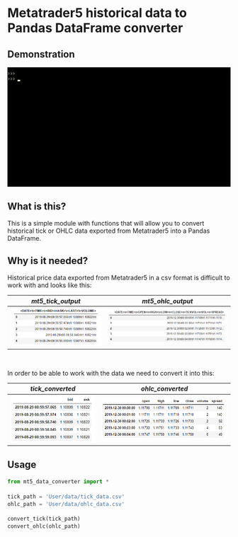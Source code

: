 # Metatrader5 historical data to Pandas DataFrame converter

## Demonstration
![conversion-demo](images/conversion_demo.gif)

## What is this?

This is a simple module with functions that will allow you to convert historical tick or OHLC data exported from Metatrader5 into a Pandas DataFrame.

## Why is it needed?

Historical price data exported from Metatrader5 in a csv format is difficult to work with and looks like this:

*mt5_tick_output*         | *mt5_ohlc_output*
:----------------------:|:-----------------------:
![mt5 tick output](images/mt5_tick_output.PNG ) | ![mt5 ohlc output](images/mt5_ohlc_output.PNG)

<br>

In order to be able to work with the data we need to convert it into this:

*tick_converted*          | *ohlc_converted*
:----------------------:|:-----------------------:
![tick converted](images/tick_converted.PNG ) | ![ohlc converted](images/ohlc_converted.PNG)


## Usage

```python
from mt5_data_converter import *

tick_path = 'User/data/tick_data.csv'
ohlc_path = 'User/data/ohlc_data.csv'

convert_tick(tick_path)
convert_ohlc(ohlc_path)
```
